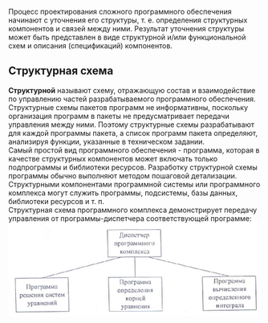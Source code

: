 Процесс проектирования сложного программного обеспечения начинают с уточнения его структуры, т. е. определения структурных компонентов и связей между ними. Результат уточнения структуры может быть представлен в виде структурной и/или функциональной схем и описания (спецификаций) компонентов.  
## Структурная схема
**Структурной** называют схему, отражающую состав и взаимодействие по управлению частей разрабатываемого программного обеспечения.  
Структурные схемы пакетов программ не информативны, поскольку организация программ в пакеты не предусматривает передачи управления между ними. Поэтому структурные схемы разрабатывают для каждой программы пакета, а список программ пакета определяют, анализируя функции, указанные в техническом задании.  
Самый простой вид программного обеспечения - программа, которая в качестве структурных компонентов может включать только подпрограммы и библиотеки ресурсов. Разработку структурной схемы программы обычно выполняют методом пошаговой детализации.  
Структурными компонентами программной системы или программного комплекса могут служить программы, подсистемы, базы данных, библиотеки ресурсов и т. п.  
Структурная схема программного комплекса демонстрирует передачу управления от программы-диспетчера соответствующей программе:  
![Структурная схема программного обеспечения](../Pictures/17_01.%20Структурная%20схема%20программного%20комплекса.png)  
